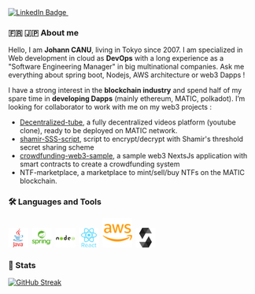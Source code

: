 
<a href="https://www.linkedin.com/in/johanncanu/">
  <img src="https://img.shields.io/badge/LinkedIn-blue?style=for-the-badge&logo=linkedin&logoColor=white" alt="LinkedIn Badge"/>
</a>

<img src="https://komarev.com/ghpvc/?username=canujohann&style=flat-square&color=blue" alt=""/>

### 🇫🇷 🇯🇵 About me

Hello, I am **Johann CANU**, living in Tokyo since 2007. I am specialized in Web development in cloud as **DevOps** with a long experience as a "Software Engineering Manager" in big multinational companies. Ask me everything about spring boot, Nodejs, AWS architecture or web3 Dapps !

I have a strong interest in the **blockchain industry** and spend half of my spare time in **developing Dapps** (mainly ethereum, MATIC, polkadot). I’m looking for collaborator to work with me on my web3 projects :

- [Decentralized-tube](https://github.com/canujohann/decentralized-tube), a fully decentralized videos platform (youtube clone), ready to be deployed on 
 MATIC network.
- [shamir-SSS-script](https://github.com/canujohann/shamir-SSS-script), script to encrypt/decrypt with Shamir's threshold secret sharing scheme
- [crowdfunding-web3-sample](https://github.com/canujohann/crowdfunding-web3-sample), a sample web3 NextsJs application with smart contracts to create a crowdfunding system
- NTF-marketplace, a marketplace to mint/sell/buy NTFs on the MATIC blockchain. 

### :hammer_and_wrench: Languages and Tools

<img src="https://github.com/devicons/devicon/blob/master/icons/java/java-original-wordmark.svg" title="Java" alt="Java" width="40" height="40"/>&nbsp;
<img src="https://github.com/devicons/devicon/blob/master/icons/spring/spring-original-wordmark.svg" title="Spring" alt="Spring" width="40" height="40"/>&nbsp;
  <img src="https://github.com/devicons/devicon/blob/master/icons/nodejs/nodejs-original-wordmark.svg" title="NodeJS" alt="NodeJS" width="40" height="40"/>&nbsp;
    <img src="https://github.com/devicons/devicon/blob/master/icons/react/react-original-wordmark.svg" title="React" alt="React" width="40" height="40"/>&nbsp;
  <img src="https://github.com/devicons/devicon/blob/master/icons/amazonwebservices/amazonwebservices-plain-wordmark.svg" title="AWS" alt="AWS" width="60" height="60"/>&nbsp;
    <img src="https://github.com/devicons/devicon/blob/master/icons/solidity/solidity-original.svg" title="solidity" alt="solidity" width="40" height="40"/>&nbsp;

### 🥇 Stats

[![GitHub Streak](https://github-readme-streak-stats.herokuapp.com?user=canujohann&theme=tokyonight_duo)](https://git.io/streak-stats)
